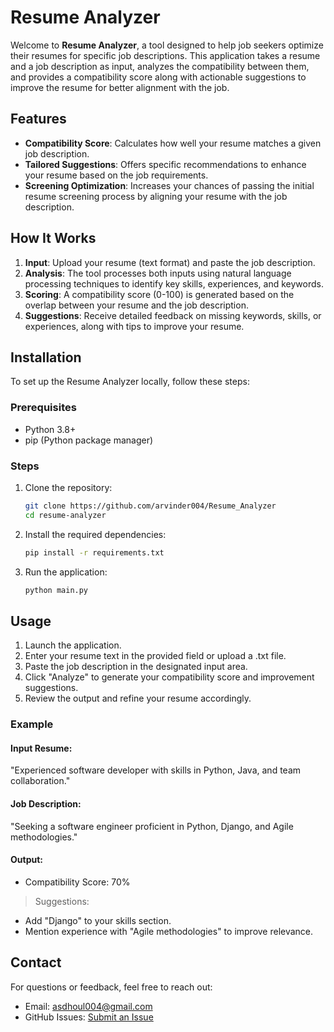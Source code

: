 # Resume Analyzer

Welcome to **Resume Analyzer**, a tool designed to help job seekers optimize their resumes for specific job descriptions. This application takes a resume and a job description as input, analyzes the compatibility between them, and provides a compatibility score along with actionable suggestions to improve the resume for better alignment with the job.

## Features
- **Compatibility Score**: Calculates how well your resume matches a given job description.
- **Tailored Suggestions**: Offers specific recommendations to enhance your resume based on the job requirements.
- **Screening Optimization**: Increases your chances of passing the initial resume screening process by aligning your resume with the job description.

## How It Works
1. **Input**: Upload your resume (text format) and paste the job description.
2. **Analysis**: The tool processes both inputs using natural language processing techniques to identify key skills, experiences, and keywords.
3. **Scoring**: A compatibility score (0-100) is generated based on the overlap between your resume and the job description.
4. **Suggestions**: Receive detailed feedback on missing keywords, skills, or experiences, along with tips to improve your resume.

## Installation
To set up the Resume Analyzer locally, follow these steps:

### Prerequisites
- Python 3.8+
- pip (Python package manager)

### Steps
1. Clone the repository:
   ```bash
   git clone https://github.com/arvinder004/Resume_Analyzer
   cd resume-analyzer
2. Install the required dependencies:
    ```bash
    pip install -r requirements.txt
3. Run the application:
    ```bash
    python main.py

## Usage
1. Launch the application.
2. Enter your resume text in the provided field or upload a .txt file.
3. Paste the job description in the designated input area.
4. Click "Analyze" to generate your compatibility score and improvement suggestions.
5. Review the output and refine your resume accordingly.

### Example
#### Input Resume: 
"Experienced software developer with skills in Python, Java, and team collaboration."

#### Job Description: 
"Seeking a software engineer proficient in Python, Django, and Agile methodologies."

#### Output:
- Compatibility Score: 70%
> Suggestions:
- Add "Django" to your skills section.
- Mention experience with "Agile methodologies" to improve relevance.

## Contact

For questions or feedback, feel free to reach out:

- Email: asdhoul004@gmail.com
- GitHub Issues: [Submit an Issue](https://github.com/arvinder004/Resume_Analyzer/issues)